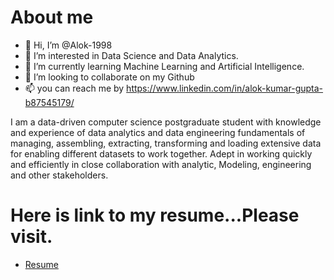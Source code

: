 # About me

- 👋 Hi, I’m @Alok-1998
- 👀 I’m interested in Data Science and Data Analytics.
- 🌱 I’m currently learning Machine Learning and Artificial Intelligence.
- 💞️ I’m looking to collaborate on my Github 
- 📫 you can reach me by https://www.linkedin.com/in/alok-kumar-gupta-b87545179/

I am a data-driven computer science postgraduate student with knowledge and experience of data analytics and data engineering fundamentals of managing, assembling, extracting, transforming and loading extensive data for enabling different datasets to work together. Adept in working quickly and efficiently in close collaboration with analytic, Modeling, engineering and other stakeholders.

# Here is link to my resume...Please visit.

- <a href ="https://docs.google.com/document/d/1v__3gFKv-MsZgK_qL3rQfu-p-auAZNv2BpwybCvp9Jg/edit?usp=sharing"> Resume </a>
